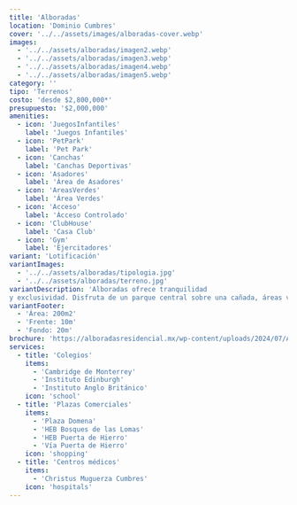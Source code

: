 ```yaml
---
title: 'Alboradas'
location: 'Dominio Cumbres'
cover: '../../assets/images/alboradas-cover.webp'
images:
  - '../../assets/alboradas/imagen2.webp'
  - '../../assets/alboradas/imagen3.webp'
  - '../../assets/alboradas/imagen4.webp'
  - '../../assets/alboradas/imagen5.webp'
category: ''
tipo: 'Terrenos'
costo: 'desde $2,800,000*'
presupuesto: '$2,000,000'
amenities:
  - icon: 'JuegosInfantiles'
    label: 'Juegos Infantiles'
  - icon: 'PetPark'
    label: 'Pet Park'
  - icon: 'Canchas'
    label: 'Canchas Deportivas'
  - icon: 'Asadores'
    label: 'Área de Asadores'
  - icon: 'AreasVerdes'
    label: 'Área Verdes'
  - icon: 'Acceso'
    label: 'Ácceso Controlado'
  - icon: 'ClubHouse'
    label: 'Casa Club'
  - icon: 'Gym'
    label: 'Ejercitadores'
variant: 'Lotificación'
variantImages:
  - '../../assets/alboradas/tipologia.jpg'
  - '../../assets/alboradas/terreno.jpg'
variantDescription: 'Alboradas ofrece tranquilidad 
y exclusividad. Disfruta de un parque central sobre una cañada, áreas verdes, pet park, zonas de convivencia, casas club, amplias avenidas y estacionamientos para tu familia e invitados.'
variantFooter: 
  - 'Área: 200m2'
  - 'Frente: 10m'
  - 'Fondo: 20m'
brochure: 'https://alboradasresidencial.mx/wp-content/uploads/2024/07/Alboradas-Residencial-Brochure-Alborada.pdf'
services:
  - title: 'Colegios'
    items:
      - 'Cambridge de Monterrey'
      - 'Instituto Edinburgh'
      - 'Instituto Anglo Británico'
    icon: 'school'
  - title: 'Plazas Comerciales'
    items:
      - 'Plaza Domena'
      - 'HEB Bosques de las Lomas'
      - 'HEB Puerta de Hierro'
      - 'Vía Puerta de Hierro'
    icon: 'shopping'
  - title: 'Centros médicos'
    items:
      - 'Christus Muguerza Cumbres'
    icon: 'hospitals'
---
```


